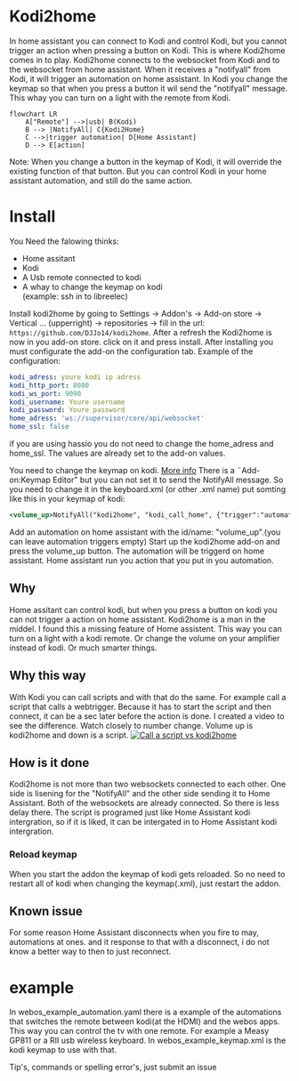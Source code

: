 Kodi2home
=========
In home assistant you can connect to Kodi and control Kodi, but you cannot trigger an action when pressing a button on Kodi. This is where Kodi2home comes in to play. Kodi2home connects to the websocket from Kodi and to the websocket from home assistant. When it receives a "notifyall" from Kodi, it will trigger an automation on home assistant. In Kodi you change the keymap so that when you press a button it wil send the "notifyall" message. This whay you can turn on a light with the remote from Kodi. 
```mermaid
flowchart LR
    A["Remote"] -->|usb| B(Kodi)
    B --> |NotifyAll| C{Kodi2Home}
    C -->|trigger automation| D[Home Assistant]
    D --> E[action]
```
Note: When you change a button in the keymap of Kodi, it will override the existing function of that button. But you can control Kodi in your home assistant automation, and still do the same action. 

# Install

You Need the falowing thinks:
 - Home assitant
 - Kodi
 - A Usb remote connected to kodi
 - A whay to change the keymap on kodi <BR>
   (example: ssh in to libreelec)
   
Install kodi2home by going to Settings -> Addon's -> Add-on store -> Vertical ... (upperright) -> repositories -> fill in the url: `https://github.com/DJJo14/kodi2home`.
After a refresh the Kodi2home is now in you add-on store. click on it and press install. After installing you must configurate the add-on the configuration tab.
Example of the configuration:
```yaml
kodi_adress: youre kodi ip adress
kodi_http_port: 8080
kodi_ws_port: 9090
kodi_username: Youre username
kodi_password: Youre password
home_adress: 'ws://supervisor/core/api/websocket'
home_ssl: false
```

if you are using hassio you do not need to change the home_adress and home_ssl. The values are already set to the add-on values.

You need to change the keymap on kodi. [More info](https://kodi.wiki/view/HOW-TO:Modify_keymaps) There is a ¨Add-on:Keymap Editor" but you can not set it to send the NotifyAll message. So you need to change it in the keyboard.xml (or other .xml name)
put somting like this in your keymap of kodi:
```xml
<volume_up>NotifyAll("kodi2home", "kodi_call_home", {"trigger":"automation.volume_up"})</volume_up>
```
Add an automation on home assistant with the id/name: "volume_up".(you can leave automation triggers empty) Start up the kodi2home add-on and press the volume_up button. The automation will be triggerd on home assistant. Home assistant run you action that you put in you automation.

## Why
Home assitant can control kodi, but when you press a button on kodi you can not trigger a action on home assistant. Kodi2home is a man in the middel. I found this a missing feature of Home assistent. This way you can turn on a light with a kodi remote. Or change the volume on your amplifier instead of kodi. Or much smarter things.

## Why this way
With Kodi you can call scripts and with that do the same. For example call a script that calls a webtrigger. Because it has to start the script and then connect, it can be a sec later before the action is done. I created a video to see the difference. Watch closely to number change. Volume up is kodi2home and down is a script.
[![Call a script vs kodi2home](http://img.youtube.com/vi/MlcBf1nm40w/0.jpg)](http://www.youtube.com/watch?v=MlcBf1nm40w)

## How is it done
Kodi2home is not more than two websockets connected to each other. One side is lisening for the "NotifyAll" and the other side sending it to Home Assistant. Both of the websockets are already connected. So there is less delay there. 
The script is programed just like Home Assistant kodi intergration, so if it is liked, it can be intergated in to Home Assistant kodi intergration.

### Reload keymap
When you start the addon the keymap of kodi gets reloaded. So no need to restart all of kodi when changing the keymap(.xml), just restart the addon. 

## Known issue
For some reason Home Assistant disconnects when you fire to may, automations at ones. and it response to that with a disconnect, i do not know a better way to then to just reconnect. 

# example
In webos_example_automation.yaml there is a example of the automations that switches the remote between kodi(at the HDMI) and the webos apps. This way you can control the tv with one remote. For example a Measy GP811 or a RII usb wireless keyboard. In webos_example_keymap.xml is the kodi keymap to use with that.

Tip's, commands or spelling error's, just submit an issue
